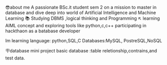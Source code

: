😎about me
A passionate BSc.it student  sem 2 on a mission to master in database and dive deep into world of Artificial Intelligence and Machine Learning 
📚 Studying DBMS ,logical thinking and Programming 
↖️ learning AIML concept and exploring tools like python,c,c++
participating in hackthaon as a batabase developer 

Im learning 
language: python,SQL,C 
Databases:MySQL, PostreSQL,NoSQL

🪧database
mini project basic database :table reletionship,contrains,and test data.

